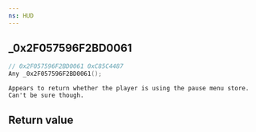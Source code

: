 ```yaml
---
ns: HUD
---
```

## _0x2F057596F2BD0061

```c
// 0x2F057596F2BD0061 0xC85C4487
Any _0x2F057596F2BD0061();
```

```
Appears to return whether the player is using the pause menu store. Can't be sure though.  
```

## Return value
